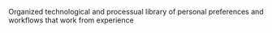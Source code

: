 Organized technological and processual library of personal preferences and workflows that work from experience
